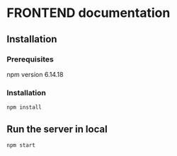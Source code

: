 # FRONTEND documentation

## Installation

### Prerequisites

npm version 6.14.18

### Installation

`npm install`

## Run the server in local

`npm start`
